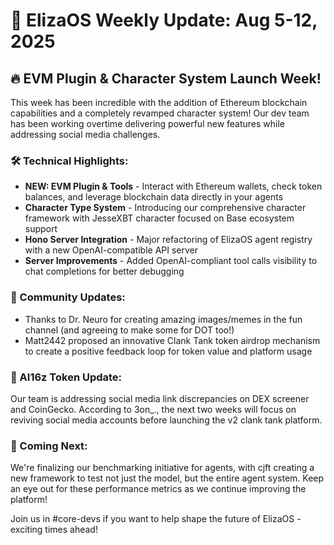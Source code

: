 # 🚀 ElizaOS Weekly Update: Aug 5-12, 2025

## 🔥 EVM Plugin & Character System Launch Week!

This week has been incredible with the addition of Ethereum blockchain capabilities and a completely revamped character system! Our dev team has been working overtime delivering powerful new features while addressing social media challenges.

### 🛠️ Technical Highlights:
* **NEW: EVM Plugin & Tools** - Interact with Ethereum wallets, check token balances, and leverage blockchain data directly in your agents
* **Character Type System** - Introducing our comprehensive character framework with JesseXBT character focused on Base ecosystem support
* **Hono Server Integration** - Major refactoring of ElizaOS agent registry with a new OpenAI-compatible API server
* **Server Improvements** - Added OpenAI-compliant tool calls visibility to chat completions for better debugging

### 👥 Community Updates:
* Thanks to Dr. Neuro for creating amazing images/memes in the fun channel (and agreeing to make some for DOT too!)
* Matt2442 proposed an innovative Clank Tank token airdrop mechanism to create a positive feedback loop for token value and platform usage

### 💎 AI16z Token Update:
Our team is addressing social media link discrepancies on DEX screener and CoinGecko. According to 3on_., the next two weeks will focus on reviving social media accounts before launching the v2 clank tank platform.

### 🔮 Coming Next:
We're finalizing our benchmarking initiative for agents, with cjft creating a new framework to test not just the model, but the entire agent system. Keep an eye out for these performance metrics as we continue improving the platform!

Join us in #core-devs if you want to help shape the future of ElizaOS - exciting times ahead!
